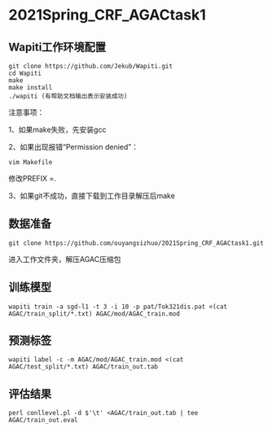 # 2021Spring_CRF_AGACtask1

## Wapiti工作环境配置

```
git clone https://github.com/Jekub/Wapiti.git
cd Wapiti
make
make install
./wapiti (有帮助文档输出表示安装成功)
```

注意事项：

1、如果make失败，先安装gcc

2、如果出现报错“Permission denied”：

```
vim Makefile
```

修改PREFIX =.

3、如果git不成功，直接下载到工作目录解压后make


## 数据准备

```
git clone https://github.com/ouyangsizhuo/2021Spring_CRF_AGACtask1.git
```
进入工作文件夹，解压AGAC压缩包


## 训练模型

```
wapiti train -a sgd-l1 -t 3 -i 10 -p pat/Tok321dis.pat <(cat AGAC/train_split/*.txt) AGAC/mod/AGAC_train.mod
```

## 预测标签

```
wapiti label -c -m AGAC/mod/AGAC_train.mod <(cat AGAC/test_split/*.txt) AGAC/train_out.tab
```

## 评估结果

```
perl conllevel.pl -d $'\t' <AGAC/train_out.tab | tee AGAC/train_out.eval
```

